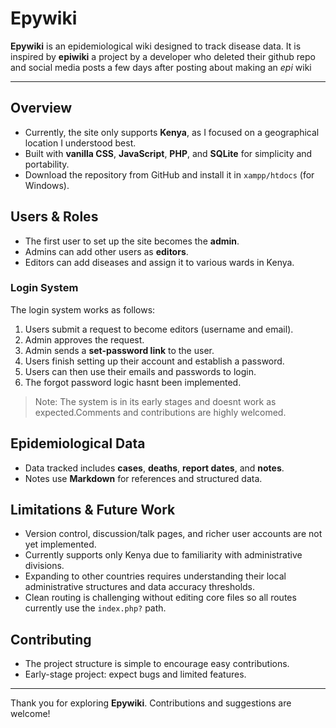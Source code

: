 # Epywiki

**Epywiki** is an epidemiological wiki designed to track disease data.
It is inspired by **epiwiki** a project by a developer who deleted their github repo and social media posts a few days after posting about making an *epi* wiki

---

## Overview

- Currently, the site only supports **Kenya**, as I focused on a geographical location I understood best.
- Built with **vanilla CSS**, **JavaScript**, **PHP**, and **SQLite** for simplicity and portability.
- Download the repository from GitHub and install it in `xampp/htdocs` (for Windows).

## Users & Roles

- The first user to set up the site becomes the **admin**.
- Admins can add other users as **editors**.
- Editors can add diseases and assign it to various wards in Kenya.

### Login System

The login system works as follows:

1. Users submit a request to become editors (username and email).
2. Admin approves the request.
3. Admin sends a **set-password link** to the user.
4. Users finish setting up their account and establish a password.
5. Users can then use their emails and passwords to login.
6. The forgot password logic hasnt been implemented.

> Note: The system is in its early stages and doesnt work as expected.Comments and contributions are highly welcomed.

## Epidemiological Data

- Data tracked includes **cases**, **deaths**, **report dates**, and **notes**.
- Notes use **Markdown** for references and structured data.

## Limitations & Future Work

- Version control, discussion/talk pages, and richer user accounts are not yet implemented.
- Currently supports only Kenya due to familiarity with administrative divisions.
- Expanding to other countries requires understanding their local administrative structures and data accuracy thresholds.
- Clean routing is challenging without editing core files so all routes currently use the `index.php?` path.

## Contributing

- The project structure is simple to encourage easy contributions.
- Early-stage project: expect bugs and limited features.

---

Thank you for exploring **Epywiki**. Contributions and suggestions are welcome!


